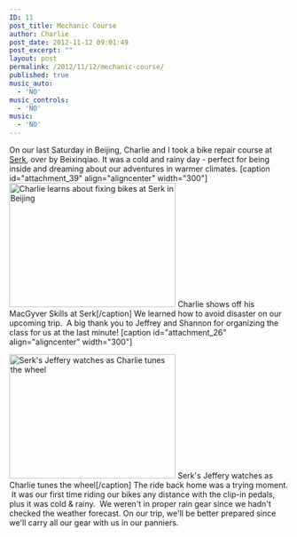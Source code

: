 ```yaml
---
ID: 11
post_title: Mechanic Course
author: Charlie
post_date: 2012-11-12 09:01:49
post_excerpt: ""
layout: post
permalink: /2012/11/12/mechanic-course/
published: true
music_auto:
  - 'NO'
music_controls:
  - 'NO'
music:
  - 'NO'
---
```

On our last Saturday in Beijing, Charlie and I took a bike repair course at <a title="Serk Bike Shop & Cafe in Beijing" href="http://www.serk.cc/" target="_blank">Serk</a>, over by Beixinqiao. It was a cold and rainy day - perfect for being inside and dreaming about our adventures in warmer climates. [caption id="attachment_39" align="aligncenter" width="300"][<img class="size-medium wp-image-39" title="Bike Mechanic Charlie" src="http://biking2paradise.com/wp-content/uploads/2012/11/IMG_06421-300x224.jpg" alt="Charlie learns about fixing bikes at Serk in Beijing" width="300" height="224" />][1] Charlie shows off his MacGyver Skills at Serk[/caption] <!--more--> We learned how to avoid disaster on our upcoming trip.  A big thank you to Jeffrey and Shannon for organizing the class for us at the last minute! [caption id="attachment_26" align="aligncenter" width="300"]

<a href="http://biking2paradise.com/2012/11/12/mechanic-course/img_0638/" rel="attachment wp-att-26"><img class="size-medium wp-image-26" title="More Bike Repair at Serk" src="http://biking2paradise.com/wp-content/uploads/2012/11/IMG_0638-300x224.jpg" alt="Serk's Jeffery watches as Charlie tunes the wheel" width="300" height="224" /></a> Serk's Jeffery watches as Charlie tunes the wheel[/caption] The ride back home was a trying moment.  It was our first time riding our bikes any distance with the clip-in pedals, plus it was cold & rainy.  We weren't in proper rain gear since we hadn't checked the weather forecast. On our trip, we'll be better prepared since we'll carry all our gear with us in our panniers.  

 [1]: http://biking2paradise.com/?attachment_id=39